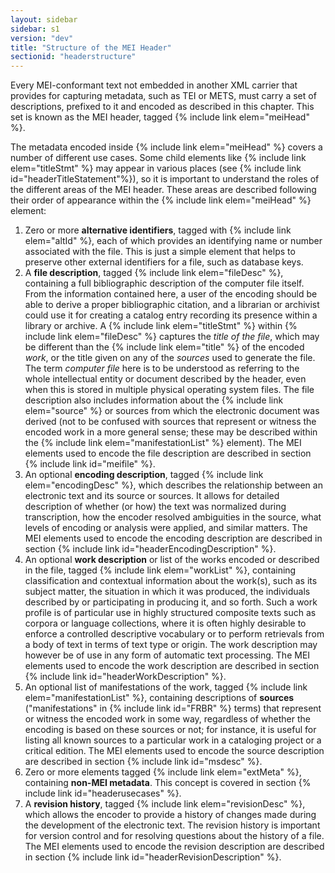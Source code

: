 ```yaml
---
layout: sidebar
sidebar: s1
version: "dev"
title: "Structure of the MEI Header"
sectionid: "headerstructure"
---
```


Every MEI-conformant text not embedded in another XML carrier that provides for capturing metadata, such as TEI or METS, must carry a set of descriptions, prefixed to it and encoded as described in this chapter. This set is known as the MEI header, tagged {% include link elem="meiHead" %}.

The metadata encoded inside {% include link elem="meiHead" %} covers a number of different use cases. Some child elements like {% include link elem="titleStmt" %} may appear in various places (see {% include link id="headerTitleStatement"%}), so it is important to understand the roles of the different areas of the MEI header. These areas are described following their order of appearance within the {% include link elem="meiHead" %} element:

1. Zero or more **alternative identifiers**, tagged with {% include link elem="altId" %}, each of which provides an identifying name or number associated with the file. This is just a simple element that helps to preserve other external identifiers for a file, such as database keys.
2. A **file description**, tagged {% include link elem="fileDesc" %}, containing a full bibliographic description of the computer file itself. From the information contained here, a user of the encoding should be able to derive a proper bibliographic citation, and a librarian or archivist could use it for creating a catalog entry recording its presence within a library or archive. A {% include link elem="titleStmt" %} within {% include link elem="fileDesc" %} captures the *title of the file*, which may be different than the {% include link elem="title" %} of the encoded *work*, or the title given on any of the *sources* used to generate the file. The term *computer file* here is to be understood as referring to the whole intellectual entity or document described by the header, even when this is stored in multiple physical operating system files. The file description also includes information about the {% include link elem="source" %} or sources from which the electronic document was derived (not to be confused with sources that represent or witness the encoded work in a more general sense; these may be described within the {% include link elem="manifestationList" %} element).
The MEI elements used to encode the file description are described in section {% include link id="meifile" %}.
3. An optional **encoding description**, tagged {% include link elem="encodingDesc" %}, which describes the relationship between an electronic text and its source or sources. It allows for detailed description of whether (or how) the text was normalized during transcription, how the encoder resolved ambiguities in the source, what levels of encoding or analysis were applied, and similar matters.
The MEI elements used to encode the encoding description are described in section {% include link id="headerEncodingDescription" %}.
4. An optional **work description** or list of the works encoded or described in the file, tagged {% include link elem="workList" %}, containing classification and contextual information about the work(s), such as its subject matter, the situation in which it was produced, the individuals described by or participating in producing it, and so forth. Such a work profile is of particular use in highly structured composite texts such as corpora or language collections, where it is often highly desirable to enforce a controlled descriptive vocabulary or to perform retrievals from a body of text in terms of text type or origin. The work description may however be of use in any form of automatic text processing.
The MEI elements used to encode the work description are described in section {% include link id="headerWorkDescription" %}.
5. An optional list of manifestations of the work, tagged {% include link elem="manifestationList" %}, containing descriptions of **sources** ("manifestations" in {% include link id="FRBR" %} terms) that represent or witness the encoded work in some way, regardless of whether the encoding is based on these sources or not; for instance, it is useful for listing all known sources to a particular work in a cataloging project or a critical edition.
The MEI elements used to encode the source description are described in section {% include link id="msdesc" %}.
6. Zero or more elements tagged {% include link elem="extMeta" %}, containing **non-MEI metadata**.
This concept is covered in section {% include link id="headerusecases" %}.
7. A **revision history**, tagged {% include link elem="revisionDesc" %}, which allows the encoder to provide a history of changes made during the development of the electronic text. The revision history is important for version control and for resolving questions about the history of a file. The MEI elements used to encode the revision description are described in section {% include link id="headerRevisionDescription" %}.

